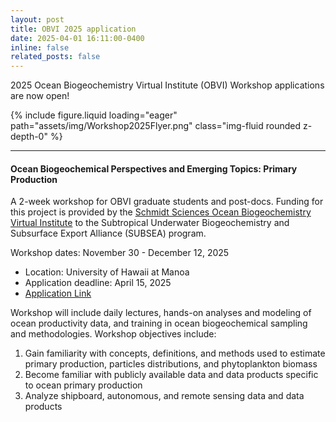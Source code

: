 ```yaml
---
layout: post
title: OBVI 2025 application
date: 2025-04-01 16:11:00-0400
inline: false
related_posts: false
---
```


2025 Ocean Biogeochemistry Virtual Institute (OBVI) Workshop applications are now open!

{% include figure.liquid loading="eager" path="assets/img/Workshop2025Flyer.png" class="img-fluid rounded z-depth-0" %}

---

#### Ocean Biogeochemical Perspectives and Emerging Topics: Primary Production

A 2-week workshop for OBVI graduate students and post-docs. Funding for this project is provided by the [Schmidt Sciences Ocean Biogeochemistry Virtual Institute](https://www.schmidtsciences.org/the-ocean-biogeochemistry-virtual-institute-obvi/) to the Subtropical Underwater Biogeochemistry and Subsurface Export Alliance (SUBSEA) program.

Workshop dates: November 30 - December 12, 2025
- Location: University of Hawaii at Manoa
- Application deadline: April 15, 2025
- [Application Link](https://forms.gle/HiTw8S9vEasGYbK39)

Workshop will include daily lectures, hands-on analyses and modeling of ocean productivity data, and training in ocean biogeochemical sampling and methodologies. Workshop objectives include:

1. Gain familiarity with concepts, definitions, and methods used to estimate primary production, particles distributions, and phytoplankton biomass
2. Become familiar with publicly available data and data products specific to ocean primary production
3. Analyze shipboard, autonomous, and remote sensing data and data products
